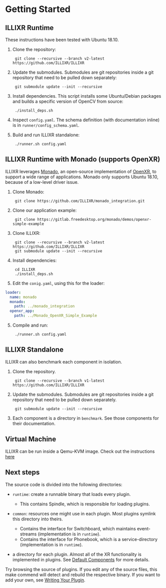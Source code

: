 # Getting Started

## ILLIXR Runtime

These instructions have been tested with Ubuntu 18.10.

1. Clone the repository:

        git clone --recursive --branch v2-latest https://github.com/ILLIXR/ILLIXR


2. Update the submodules. Submodules are git repositories inside a git repository that need to be
   pulled down separately:

        git submodule update --init --recursive

3. Install dependencies. This script installs some Ubuntu/Debian packages and builds a specific
   version of OpenCV from source:

        ./install_deps.sh

4. Inspect `config.yaml`. The schema definition (with documentation inline) is in `runner/config_schema.yaml`.

5. Build and run ILLIXR standalone:

        ./runner.sh config.yaml

## ILLIXR Runtime with Monado (supports OpenXR)

ILLIXR leverages [Monado][3], an open-source implementation of [OpenXR][4], to support a wide range
of applications.  Monado only supports Ubuntu 18.10, because of a low-level driver issue.

1. Clone Monado:

        git clone https://github.com/ILLIXR/monado_integration.git

2. Clone our application example:

        git clone https://gitlab.freedesktop.org/monado/demos/openxr-simple-example

3. Clone ILLIXR:

        git clone --recursive --branch v2-latest https://github.com/ILLIXR/ILLIXR
        git submodule update --init --recursive

4. Install dependencies:

        cd ILLIXR
        ./install_deps.sh

5. Edit the `conig.yaml`, using this for the loader:

```yaml
loader:
  name: monado
  monado:
    path: ../monado_integration
  openxr_app:
    path: ../Monado_OpenXR_Simple_Example
```

5. Compile and run:

        ./runner.sh config.yaml

## ILLIXR Standalone

ILLIXR can also benchmark each component in isolation.

1. Clone the repository.

        git clone --recursive --branch v1-latest https://github.com/ILLIXR/ILLIXR


2. Update the submodules. Submodules are git repositories inside a git repository that need to be
   pulled down separately.

        git submodule update --init --recursive

3. Each component is a directory in `benchmark`. See those components for their documentation.

## Virtual Machine

ILLIXR can be run inside a Qemu-KVM image. Check out the instructions [here](../qemu/INSTRUCTIONS.md)

## Next steps

 The source code is divided into the following directories:
- `runtime`: create a runnable binary that loads every plugin.
    * This contains Spindle, which is responsible for loading plugins.

- `common`: resources one might use in each plugin. Most plugins symlink this directory into theirs.
    * Contains the interface for Switchboard, which maintains event-streams (implementation is in `runtime`).
    * Contains the interface for Phonebook, which is a service-directory (implementation is in `runtime`).

- a directory for each plugin. Almost all of the XR functionality is implemented in plugins. See
  [Default Components][1] for more details.

Try browsing the source of plugins.  If you edit any of the source files, this make commend will
detect and rebuild the respective binary. If you want to add your own, see [Writing Your Plugin][2].

[1]: default_plugins.md
[2]: writing_your_plugin.md
[3]: https://monado.dev/
[4]: https://www.khronos.org/openxr/
